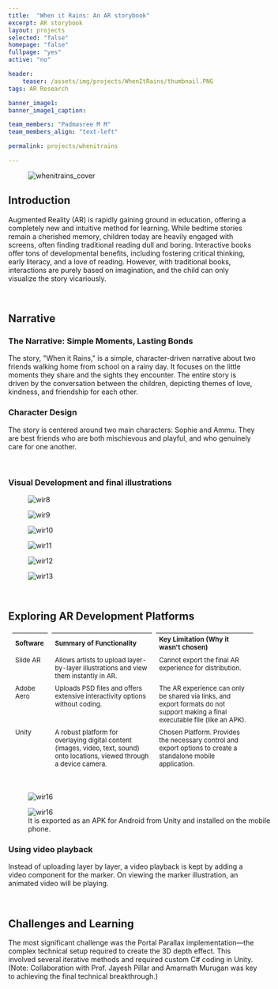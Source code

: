 ```yaml
---
title:  "When it Rains: An AR storybook"
excerpt: AR storybook
layout: projects
selected: "false"
homepage: "false"
fullpage: "yes"
active: "no"

header:
    teaser: /assets/img/projects/WhenItRains/thumbnail.PNG
tags: AR Research

banner_image1: 
banner_image1_caption:

team_members: "Padmasree M M"
team_members_align: "text-left"

permalink: projects/whenitrains

--- 
```


<figure class="align-center" style="width:100%;">
  <img src="{{ site.url }}{{ site.baseurl }}/assets/img/projects/WhenItRains/wir_thumb.png" alt="whenitrains_cover">
</figure>

## Introduction

Augmented Reality (AR) is rapidly gaining ground in education, offering a completely new and intuitive method for learning. While bedtime stories remain a cherished memory, children today are heavily engaged with screens, often finding traditional reading dull and boring. Interactive books offer tons of developmental benefits, including fostering critical thinking, early literacy, and a love of reading. However, with traditional books, interactions are purely based on imagination, and the child can only visualize the story vicariously.


<br>

## Narrative
### The Narrative: Simple Moments, Lasting Bonds

The story, "When it Rains," is a simple, character-driven narrative about two friends walking home from school on a rainy day. It focuses on the little moments they share and the sights they encounter. The entire story is driven by the conversation between the children, depicting themes of love, kindness, and friendship for each other.


### Character Design

The story is centered around two main characters: Sophie and Ammu. They are best friends who are both mischievous and playful, and who genuinely care for one another.

<br>

### Visual Development and final illustrations

<figure class="align-center" style="width:100%;">
  <img src="{{ site.url }}{{ site.baseurl }}/assets/img/projects/WhenItRains/wir8.jpg" alt="wir8">
</figure>

<figure class="align-center" style="width:100%;">
  <img src="{{ site.url }}{{ site.baseurl }}/assets/img/projects/WhenItRains/wir9.jpg" alt="wir9">
</figure>

<figure class="align-center" style="width:100%;">
  <img src="{{ site.url }}{{ site.baseurl }}/assets/img/projects/WhenItRains/wir10.jpg" alt="wir10">
</figure>

<figure class="align-center" style="width:100%;">
  <img src="{{ site.url }}{{ site.baseurl }}/assets/img/projects/WhenItRains/wir11.jpg" alt="wir11">
</figure>

<figure class="align-center" style="width:100%;">
  <img src="{{ site.url }}{{ site.baseurl }}/assets/img/projects/WhenItRains/wir12.jpg" alt="wir12">
</figure>

<figure class="align-center" style="width:100%;">
  <img src="{{ site.url }}{{ site.baseurl }}/assets/img/projects/WhenItRains/wir13.jpg" alt="wir13">
</figure>

<br>

## Exploring AR Development Platforms

<div style="max-width:900px; margin:0;">
  <style>
    /* Disable hover highlights for this table (override theme styles) */
    .no-hover-table tr,
    .no-hover-table td,
    .no-hover-table th { transition: none !important; }
    .no-hover-table tr:hover { background: transparent !important; }
    .no-hover-table td:hover { background: transparent !important; }
  </style>
  <table class="no-hover-table" style="width:100%; border-collapse:separate; border-spacing:8px 3px; font-size:0.82rem;">
    <thead>
      <tr style="transition:none;">
  <th style="text-align:left; padding:4px 6px;">Software</th>
  <th style="text-align:left; padding:4px 6px;">Summary of Functionality</th>
  <th style="text-align:left; padding:4px 6px;">Key Limitation (Why it wasn't chosen)</th>
      </tr>
    </thead>
    <tbody>
    <tr style="transition:none; pointer-events:auto;">
  <td style="padding:3px 6px; vertical-align:top;">Slide AR</td>
  <td style="padding:3px 6px; vertical-align:top;">Allows artists to upload layer-by-layer illustrations and view them instantly in AR.</td>
  <td style="padding:3px 6px; vertical-align:top;">Cannot export the final AR experience for distribution.</td>
    </tr>
    <tr style="transition:none; pointer-events:auto;">
  <td style="padding:3px 6px; vertical-align:top;">Adobe Aero</td>
  <td style="padding:3px 6px; vertical-align:top;">Uploads PSD files and offers extensive interactivity options without coding.</td>
  <td style="padding:3px 6px; vertical-align:top;">The AR experience can only be shared via links, and export formats do not support making a final executable file (like an APK).</td>
    </tr>
    <tr style="transition:none; pointer-events:auto;">
  <td style="padding:3px 6px; vertical-align:top;">Unity</td>
  <td style="padding:3px 6px; vertical-align:top;">A robust platform for overlaying digital content (images, video, text, sound) onto locations, viewed through a device camera.</td>
  <td style="padding:3px 6px; vertical-align:top;">Chosen Platform. Provides the necessary control and export options to create a standalone mobile application.</td>
    </tr>
    </tbody>
  </table>
</div>


<br>

<figure class="align-center" style="width:100%;">
  <img src="{{ site.url }}{{ site.baseurl }}/assets/img/projects/WhenItRains/wir16.png" alt="wir16">
</figure>

<figure class="align-center" style="width:100%;">
  <img src="{{ site.url }}{{ site.baseurl }}/assets/img/projects/WhenItRains/workin.gif" alt="wir16">
  <figcaption>It is exported as an APK for Android from Unity and installed on the mobile phone. </figcaption>
</figure>

### Using video playback

Instead of uploading layer by layer, a video playback is kept by adding a video component for the marker. On viewing the marker illustration, an animated video will be playing.

<br>

## Challenges and Learning

The most significant challenge was the Portal Parallax implementation—the complex technical setup required to create the 3D depth effect. This involved several iterative methods and required custom C# coding in Unity. (Note: Collaboration with Prof. Jayesh Pillar and Amarnath Murugan was key to achieving the final technical breakthrough.)
<br>





